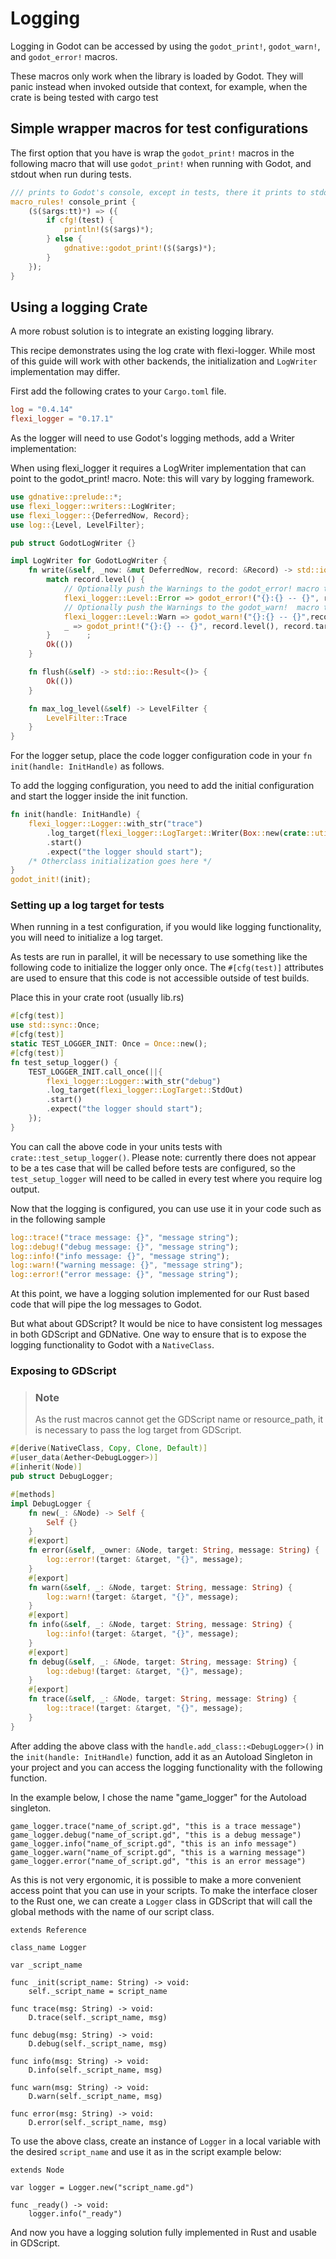 # Logging

Logging in Godot can be accessed by using the `godot_print!`, `godot_warn!`, and `godot_error!` macros.

These macros only work when the library is loaded by Godot. They will panic instead when invoked outside that context, for example, when the crate is being tested with cargo test

## Simple wrapper macros for test configurations

The first option that you have is wrap the `godot_print!` macros in the following macro that will use `godot_print!` when running with Godot, and stdout when run during tests.

```rust
/// prints to Godot's console, except in tests, there it prints to stdout
macro_rules! console_print {
    ($($args:tt)*) => ({
        if cfg!(test) {
            println!($($args)*);
        } else {
            gdnative::godot_print!($($args)*);
        }
    });
}
```

## Using a logging Crate

A more robust solution is to integrate an existing logging library.

This recipe demonstrates using the log crate with flexi-logger. While most of this guide will work with other backends, the initialization and `LogWriter` implementation may differ.

First add the following crates to your `Cargo.toml` file. 

```toml
log = "0.4.14"
flexi_logger = "0.17.1"
```

As the logger will need to use Godot's logging methods, add a Writer implementation:

When using flexi_logger it requires a LogWriter implementation that can point to the godot_print! macro. Note: this will vary by logging framework.

```rust
use gdnative::prelude::*;
use flexi_logger::writers::LogWriter;
use flexi_logger::{DeferredNow, Record};
use log::{Level, LevelFilter};

pub struct GodotLogWriter {}

impl LogWriter for GodotLogWriter {
    fn write(&self, _now: &mut DeferredNow, record: &Record) -> std::io::Result<()> {
        match record.level() {
            // Optionally push the Warnings to the godot_error! macro to display as an error in the Godot editor.
            flexi_logger::Level::Error => godot_error!("{}:{} -- {}", record.level(), record.target(), record.args()),
            // Optionally push the Warnings to the godot_warn!  macro to display as a warning in the Godot editor.
            flexi_logger::Level::Warn => godot_warn!("{}:{} -- {}",record.level(), record.target(), record.args()),
            _ => godot_print!("{}:{} -- {}", record.level(), record.target(), record.args())
        }        ;
        Ok(())
    }

    fn flush(&self) -> std::io::Result<()> {
        Ok(())
    }

    fn max_log_level(&self) -> LevelFilter {
        LevelFilter::Trace
    }
}
```

For the logger setup, place the code logger configuration code in your `fn init(handle: InitHandle)` as follows.

To add the logging configuration, you need to add the initial configuration and start the logger inside the init function.
```rust
fn init(handle: InitHandle) {
    flexi_logger::Logger::with_str("trace")
        .log_target(flexi_logger::LogTarget::Writer(Box::new(crate::util::GodotLogWriter {})))
        .start()
        .expect("the logger should start");
    /* Otherclass initialization goes here */ 
}
godot_init!(init);
```

### Setting up a log target for tests
When running in a test configuration, if you would like logging functionality, you will need to initialize a log target.

As tests are run in parallel, it will be necessary to use something like the following code to initialize the logger only once. The `#[cfg(test)]` attributes are used to ensure that this code is not accessible outside of test builds.

Place this in your crate root (usually lib.rs)

```rust
#[cfg(test)]
use std::sync::Once;
#[cfg(test)]
static TEST_LOGGER_INIT: Once = Once::new();
#[cfg(test)]
fn test_setup_logger() {
    TEST_LOGGER_INIT.call_once(||{
        flexi_logger::Logger::with_str("debug")
        .log_target(flexi_logger::LogTarget::StdOut)
        .start()
        .expect("the logger should start");
    });
}
```

You can call the above code in your units tests with `crate::test_setup_logger()`. Please note: currently there does not appear to be a tes case that will be called before tests are configured, so the `test_setup_logger` will need to be called in every test where you require log output.

Now that the logging is configured, you can use use it in your code such as in the following sample
```rust
log::trace!("trace message: {}", "message string");
log::debug!("debug message: {}", "message string");
log::info!("info message: {}", "message string");
log::warn!("warning message: {}", "message string");
log::error!("error message: {}", "message string");
```

At this point, we have a logging solution implemented for our Rust based code that will pipe the log messages to Godot.

But what about GDScript? It would be nice to have consistent log messages in both GDScript and GDNative. One way to ensure that is to expose the logging functionality to Godot with a `NativeClass`.

### Exposing to GDScript

> ### Note
> As the rust macros cannot get the GDScript name or resource_path, it is necessary to pass the log target from GDScript.

```rust
#[derive(NativeClass, Copy, Clone, Default)]
#[user_data(Aether<DebugLogger>)]
#[inherit(Node)]
pub struct DebugLogger;

#[methods]
impl DebugLogger {
    fn new(_: &Node) -> Self {
        Self {}
    }
    #[export]
    fn error(&self, _owner: &Node, target: String, message: String) {
        log::error!(target: &target, "{}", message);
    }
    #[export]
    fn warn(&self, _: &Node, target: String, message: String) {
        log::warn!(target: &target, "{}", message);
    }
    #[export]
    fn info(&self, _: &Node, target: String, message: String) {
        log::info!(target: &target, "{}", message);
    }
    #[export]
    fn debug(&self, _: &Node, target: String, message: String) {
        log::debug!(target: &target, "{}", message);
    }
    #[export]
    fn trace(&self, _: &Node, target: String, message: String) {
        log::trace!(target: &target, "{}", message);
    }
}
```

After adding the above class with the `handle.add_class::<DebugLogger>()` in the `init(handle: InitHandle)` function, add it as an Autoload Singleton in your project and you can access the logging functionality with the following function.

In the example below, I chose the name "game_logger" for the Autoload singleton.

```gdscript
game_logger.trace("name_of_script.gd", "this is a trace message")
game_logger.debug("name_of_script.gd", "this is a debug message")
game_logger.info("name_of_script.gd", "this is an info message")
game_logger.warn("name_of_script.gd", "this is a warning message")
game_logger.error("name_of_script.gd", "this is an error message")
```

As this is not very ergonomic, it is possible to make a more convenient access point that you can use in your scripts. To make the interface closer to the Rust one, we can create a `Logger` class in GDScript that will call the global methods with the name of our script class.

```gdscript
extends Reference

class_name Logger

var _script_name

func _init(script_name: String) -> void:
	self._script_name = script_name

func trace(msg: String) -> void:
	D.trace(self._script_name, msg)
	
func debug(msg: String) -> void:
	D.debug(self._script_name, msg)

func info(msg: String) -> void:
	D.info(self._script_name, msg)

func warn(msg: String) -> void:
	D.warn(self._script_name, msg)

func error(msg: String) -> void:
	D.error(self._script_name, msg)
```

To use the above class, create an instance of `Logger` in a local variable with the desired `script_name` and use it as in the script example below:

```gdscript
extends Node

var logger = Logger.new("script_name.gd")

func _ready() -> void:
    logger.info("_ready")
```

And now you have a logging solution fully implemented in Rust and usable in GDScript.